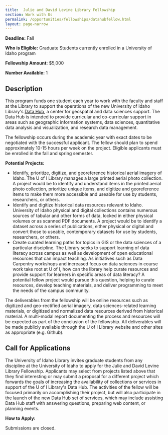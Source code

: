 ```yaml
---
title:  Julie and David Levine Library Fellowship
section: Work with Us
permalink: /opportunities/fellowships/datahubfellow.html
layout: page-narrow
---
```


**Deadline:** Fall

**Who is Eligible:** Graduate Students currently enrolled in a University of Idaho program

**Fellowship Amount:** $5,000

**Number Available:** 1

## Description

This program funds one student each year to work with the faculty and staff at the Library to support the operations of the new University of Idaho Library's [Data Hub](/datahub/), a center for geospatial and data sciences support. The Data Hub is intended to provide curricular and co-curricular support in areas such as geographic information systems, data sciences, quantitative data analysis and visualization, and research data management.

The fellowship occurs during the academic year with exact dates to be negotiated with the successful applicant. The fellow should plan to spend approximately 10-15 hours per week on the project. Eligible applicants must be enrolled in the fall and spring semester.

**Potential Projects:**

- Identify, prioritize, digitize, and georeference historical aerial imagery of Idaho. The U of I Library manages a large printed aerial photo collection. A project would be to identify and understand items in the printed aerial photo collection, prioritize unique items, and digitize and georeference items to make them more accessible and useable for use by students, researchers, or others.
- Identify and digitize historical data resources relevant to Idaho. University of Idaho physical and digital collections contains numerous sources of tabular and other forms of data, locked in either physical volumes or as scanned PDF documents.  A project would be to identify a dataset across a series of publications, either physical or digital and convert those to useable, contemporary datasets for use by students, researchers, or others.
- Create curated learning paths for topics in GIS or the data sciences of a particular discipline. The Library seeks to support learning of data literacy across campus as well as development of open educational resources that can impact teaching. As initiatives such as Data Carpentry workshops and increased focus on data sciences in course work take root at U of I, how can the library help curate resources and provide support for learners in specific areas of data literacy? A potential fellow project would pursue this question, helping to curate resources, develop teaching materials, and deliver programming to meet the needs of the campus community.

The deliverables from the fellowship will be online resources such as digitized and geo-rectified aerial imagery, data sciences-related learning materials, or digitized and normalized data resources derived from historical material.  A multi-modal report documenting the process and resources will be expected as part of the conclusion of the fellowship. All deliverables will be made publicly available through the U of I Library website and other sites as appropriate (e.g. Github).

## Call for Applications

The University of Idaho Library invites graduate students from any discipline at the University of Idaho to apply for the Julie and David Levine Library Fellowship. 
Applicants may select from projects listed above that they find interesting or may submit a proposal for a different project which forwards the goals of increasing the availability of collections or services in support of the U of I Library's Data Hub. The activities of the fellow will be focused primarily on accomplishing their project, but will also participate in the launch of the new Data Hub set of services, which may include assisting Data Hub staff with answering questions, preparing web content, or planning events.

**How to Apply:**

Submissions are closed.
